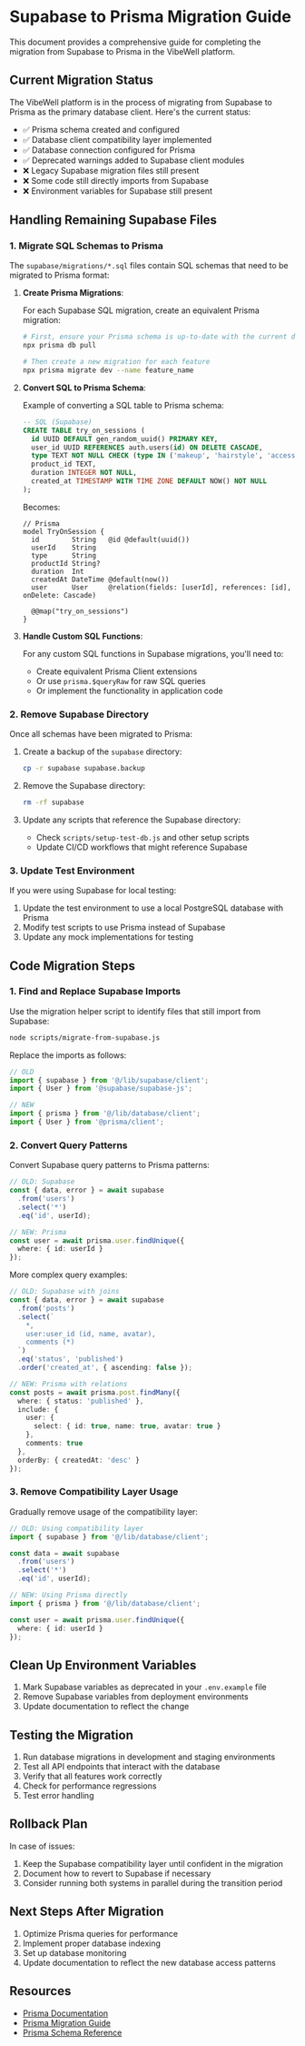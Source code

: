 # Supabase to Prisma Migration Guide

This document provides a comprehensive guide for completing the migration from Supabase to Prisma in the VibeWell platform.

## Current Migration Status

The VibeWell platform is in the process of migrating from Supabase to Prisma as the primary database client. Here's the current status:

- ✅ Prisma schema created and configured
- ✅ Database client compatibility layer implemented
- ✅ Database connection configured for Prisma
- ✅ Deprecated warnings added to Supabase client modules
- ❌ Legacy Supabase migration files still present
- ❌ Some code still directly imports from Supabase
- ❌ Environment variables for Supabase still present

## Handling Remaining Supabase Files

### 1. Migrate SQL Schemas to Prisma

The `supabase/migrations/*.sql` files contain SQL schemas that need to be migrated to Prisma format:

1. **Create Prisma Migrations**:

   For each Supabase SQL migration, create an equivalent Prisma migration:

   ```bash
   # First, ensure your Prisma schema is up-to-date with the current database
   npx prisma db pull

   # Then create a new migration for each feature
   npx prisma migrate dev --name feature_name
   ```

2. **Convert SQL to Prisma Schema**:

   Example of converting a SQL table to Prisma schema:

   ```sql
   -- SQL (Supabase)
   CREATE TABLE try_on_sessions (
     id UUID DEFAULT gen_random_uuid() PRIMARY KEY,
     user_id UUID REFERENCES auth.users(id) ON DELETE CASCADE,
     type TEXT NOT NULL CHECK (type IN ('makeup', 'hairstyle', 'accessory')),
     product_id TEXT,
     duration INTEGER NOT NULL,
     created_at TIMESTAMP WITH TIME ZONE DEFAULT NOW() NOT NULL
   );
   ```

   Becomes:

   ```prisma
   // Prisma
   model TryOnSession {
     id        String   @id @default(uuid())
     userId    String   
     type      String   
     productId String?
     duration  Int
     createdAt DateTime @default(now())
     user      User     @relation(fields: [userId], references: [id], onDelete: Cascade)

     @@map("try_on_sessions")
   }
   ```

3. **Handle Custom SQL Functions**:

   For any custom SQL functions in Supabase migrations, you'll need to:
   
   - Create equivalent Prisma Client extensions
   - Or use `prisma.$queryRaw` for raw SQL queries
   - Or implement the functionality in application code

### 2. Remove Supabase Directory

Once all schemas have been migrated to Prisma:

1. Create a backup of the `supabase` directory:

   ```bash
   cp -r supabase supabase.backup
   ```

2. Remove the Supabase directory:

   ```bash
   rm -rf supabase
   ```

3. Update any scripts that reference the Supabase directory:
   - Check `scripts/setup-test-db.js` and other setup scripts
   - Update CI/CD workflows that might reference Supabase

### 3. Update Test Environment

If you were using Supabase for local testing:

1. Update the test environment to use a local PostgreSQL database with Prisma
2. Modify test scripts to use Prisma instead of Supabase
3. Update any mock implementations for testing

## Code Migration Steps

### 1. Find and Replace Supabase Imports

Use the migration helper script to identify files that still import from Supabase:

```bash
node scripts/migrate-from-supabase.js
```

Replace the imports as follows:

```typescript
// OLD
import { supabase } from '@/lib/supabase/client';
import { User } from '@supabase/supabase-js';

// NEW
import { prisma } from '@/lib/database/client';
import { User } from '@prisma/client';
```

### 2. Convert Query Patterns

Convert Supabase query patterns to Prisma patterns:

```typescript
// OLD: Supabase
const { data, error } = await supabase
  .from('users')
  .select('*')
  .eq('id', userId);

// NEW: Prisma
const user = await prisma.user.findUnique({
  where: { id: userId }
});
```

More complex query examples:

```typescript
// OLD: Supabase with joins
const { data, error } = await supabase
  .from('posts')
  .select(`
    *,
    user:user_id (id, name, avatar),
    comments (*)
  `)
  .eq('status', 'published')
  .order('created_at', { ascending: false });

// NEW: Prisma with relations
const posts = await prisma.post.findMany({
  where: { status: 'published' },
  include: {
    user: {
      select: { id: true, name: true, avatar: true }
    },
    comments: true
  },
  orderBy: { createdAt: 'desc' }
});
```

### 3. Remove Compatibility Layer Usage

Gradually remove usage of the compatibility layer:

```typescript
// OLD: Using compatibility layer
import { supabase } from '@/lib/database/client';

const data = await supabase
  .from('users')
  .select('*')
  .eq('id', userId);

// NEW: Using Prisma directly
import { prisma } from '@/lib/database/client';

const user = await prisma.user.findUnique({
  where: { id: userId }
});
```

## Clean Up Environment Variables

1. Mark Supabase variables as deprecated in your `.env.example` file
2. Remove Supabase variables from deployment environments
3. Update documentation to reflect the change

## Testing the Migration

1. Run database migrations in development and staging environments
2. Test all API endpoints that interact with the database
3. Verify that all features work correctly
4. Check for performance regressions
5. Test error handling

## Rollback Plan

In case of issues:

1. Keep the Supabase compatibility layer until confident in the migration
2. Document how to revert to Supabase if necessary
3. Consider running both systems in parallel during the transition period

## Next Steps After Migration

1. Optimize Prisma queries for performance
2. Implement proper database indexing
3. Set up database monitoring
4. Update documentation to reflect the new database access patterns

## Resources

- [Prisma Documentation](https://www.prisma.io/docs/)
- [Prisma Migration Guide](https://www.prisma.io/docs/guides/migrate-to-prisma)
- [Prisma Schema Reference](https://www.prisma.io/docs/reference/api-reference/prisma-schema-reference) 